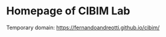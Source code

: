 Homepage of CIBIM Lab
====================

Temporary domain: https://fernandoandreotti.github.io/cibim/
